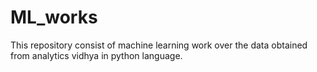# ML_works
This repository consist of machine learning work over the data obtained from analytics vidhya in python language. 
